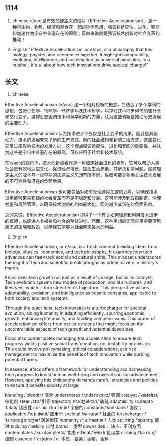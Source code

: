 
## 1114


1. chinese
e/acc 是有效加速主义的缩写（Effective Accelerationism），是一种将生物、物理、经济和整合在一起的哲学思想，强调将适应性、进化、智能和加速作为宇宙中普遍存在的原则；简单来说就是强调技术创新对社会变革的推动！

2. English
"Effective Accelerationism, or e/acc, is a philosophy that ties biology, physics, and economics together. It highlights adaptability, evolution, intelligence, and acceleration as universal principles. In a nutshell, it's all about how tech innovations drive societal change!"


## 长文

1. chinese

Effective Accelerationism (e/acc) 是一个相对较新的概念，它结合了多个学科的思想，包括生物学、物理学、经济学以及技术哲学，以探讨技术进步如何加速社会和文化变革。这种思想强调技术和科学创新的力量，认为这些创新是推动历史发展的主要动力。

Effective Accelerationism 认为技术进步不仅仅是社会变革的结果，而且是其驱动力。技术的发展带来了新的生产方式、新的社会结构和新的生活方式，这些变化又反过来影响技术的发展方向。这个观点强调适应性、进化和智能的重要性，并认为这些是宇宙中普遍存在的原则，可以应用于社会和技术系统。

在e/acc的视角下，技术创新被看作是一种加速社会进化的机制，它可以帮助人类社会更有效地适应变化，促进经济增长，提高生活质量，并解决复杂问题。这种加速主义的版本与一些早期的加速主义思想有所不同，后者可能更多地关注技术发展的不可控性和潜在的负面后果。

Effective Accelerationism 也可能包括对如何管理这种加速的思考，以确保技术进步能够带来积极的社会变革而不是不稳定和分裂。这可能涉及到政策制定、伦理考量和风险管理，以确保技术创新的利益最大化，同时减少其潜在的负面影响。

总的来说，Effective Accelerationism 提供了一个有关如何理解和利用技术进步的框架，以促进人类福祉和社会的整体进步。然而，这种思想的实际应用需要深思熟虑的策略和政策，以确保它能够为社会带来最大的利益。


2. English

Effective Accelerationism, or e/acc, is a fresh concept blending ideas from biology, physics, economics, and tech philosophy. It examines how tech advances can fast-track social and cultural shifts. This mindset underscores the might of tech and scientific breakthroughs as prime movers in history's march.

E/acc sees tech growth not just as a result of change, but as its catalyst. Tech evolution spawns new modes of production, social structures, and lifestyles, which in turn steer tech's trajectory. This perspective values adaptability, evolution, and intelligence as cosmic constants, applicable to both society and tech systems.

Through the e/acc lens, tech innovation is a turbocharger for societal evolution, aiding humanity in adapting efficiently, spurring economic growth, enhancing life quality, and tackling complex issues. This brand of accelerationism differs from earlier versions that might focus on the uncontrollable aspects of tech growth and potential downsides.

E/acc also contemplates managing this acceleration to ensure tech progress yields positive social transformation, not instability or division. This could involve policymaking, ethical considerations, and risk management to maximize the benefits of tech innovation while curbing potential harms.

In essence, e/acc offers a framework for understanding and harnessing tech progress to boost human well-being and overall societal advancement. However, applying this philosophy demands careful strategies and policies to ensure it benefits society at large.

blending /ˈblendɪŋ/ 混合
underscores /ˌʌndərˈskɔːrz/ 强调
catalyst /ˈkætəlɪst/  催化剂
steer /stɪr/ 引导
trajectory /trəˈdʒektəri/ 轨迹
adaptability /əˌdæptəˈbɪləti/ 适应性
cosmic /ˈkɑːzmɪk/ 宇宙的 
constants/ˈkɑnstənts/ 协议；
applicable /ˈæplɪkəbl/ 应用于
societal /səˈsaɪətl/ 社会的
turbocharger /ˈtɜːrboʊtʃɑːrdʒər/ 涡轮增压
humanity /hjuːˈmænəti/ 人类
spurring /ˈspɜːrɪŋ/ 促进
tackling /ˈtæklɪŋ/ 应付
brand： 类型
downsides： 缺点、不利方面
contemplates /ˈkɑːntəmpleɪts/ 考虑
ethical /ˈeθɪkl/ 伦理学
curbing /ˈkɜːrbɪŋ/ 控制
essence / ˈes(ə)ns / n. 本质，要素；香精，香料
